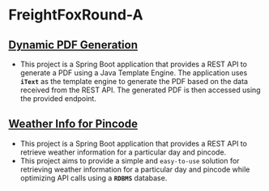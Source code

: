 # FreightFoxRound-A

## [Dynamic PDF Generation](/PdfGenerator)
  - This project is a Spring Boot application that provides a REST API to generate a PDF using a Java Template Engine. The application uses **`iText`** as the template engine   to generate the PDF based on the data received from the REST API. The generated PDF is then accessed using the provided endpoint.

## [Weather Info for Pincode](/WeatherInfoApp)
 - This project is a Spring Boot application that provides a REST API to retrieve weather information for a particular day and pincode. 
- This project aims to provide a simple and `easy-to-use` solution for retrieving weather information for a particular day and pincode while optimizing API calls using a **`RDBMS`** database.
